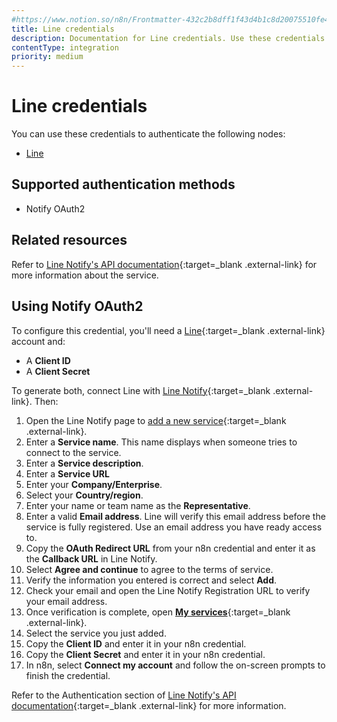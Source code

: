 ```yaml
---
#https://www.notion.so/n8n/Frontmatter-432c2b8dff1f43d4b1c8d20075510fe4
title: Line credentials
description: Documentation for Line credentials. Use these credentials to authenticate the Line node in n8n, a workflow automation platform.
contentType: integration
priority: medium
---
```


# Line credentials

You can use these credentials to authenticate the following nodes:

- [Line](/integrations/builtin/app-nodes/n8n-nodes-base.line/)

## Supported authentication methods

- Notify OAuth2

## Related resources

Refer to [Line Notify's API documentation](https://notify-bot.line.me/doc/en/){:target=_blank .external-link} for more information about the service.

## Using Notify OAuth2

To configure this credential, you'll need a [Line](https://line.me/en/){:target=_blank .external-link} account and:

- A **Client ID**
- A **Client Secret**

To generate both, connect Line with [Line Notify](https://notify-bot.line.me/en/){:target=_blank .external-link}. Then:

1. Open the Line Notify page to [add a new service](https://notify-bot.line.me/my/services/new){:target=_blank .external-link}.
1. Enter a **Service name**. This name displays when someone tries to connect to the service.
1. Enter a **Service description**.
1. Enter a **Service URL**
1. Enter your **Company/Enterprise**.
1. Select your **Country/region**.
1. Enter your name or team name as the **Representative**.
1. Enter a valid **Email address**. Line will verify this email address before the service is fully registered. Use an email address you have ready access to.
1. Copy the **OAuth Redirect URL** from your n8n credential and enter it as the **Callback URL** in Line Notify.
1. Select **Agree and continue** to agree to the terms of service.
1. Verify the information you entered is correct and select **Add**.
1. Check your email and open the Line Notify Registration URL to verify your email address.
1. Once verification is complete, open [**My services**](https://notify-bot.line.me/my/services/){:target=_blank .external-link}.
1. Select the service you just added.
1. Copy the **Client ID** and enter it in your n8n credential.
1. Copy the **Client Secret** and enter it in your n8n credential.
1. In n8n, select **Connect my account** and follow the on-screen prompts to finish the credential.

Refer to the Authentication section of [Line Notify's API documentation](https://notify-bot.line.me/doc/en/){:target=_blank .external-link} for more information.
